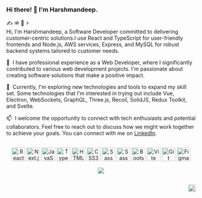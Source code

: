 ### Hi there! 👋 I'm Harshmandeep.

✍️ 🪖 🚀 ⚡️  
Hi, I'm Harshmandeep, a Software Developer committed to delivering customer-centric solutions.I use React and TypeScript for user-friendly frontends and Node.js, AWS services, Express, and MySQL for robust backend systems tailored to customer needs.

💼 &nbsp;I have professional experience as a Web Developer, where I significantly contributed to various web development projects. I'm passionate about creating software solutions that make a positive impact.

🌱 &nbsp;Currently, I'm exploring new technologies and tools to expand my skill set. Some technologies that I'm interested in trying out include Vue,  Electron, WebSockets, GraphQL, Three.js, Recoil, SolidJS, Redux Toolkit, and Svelte.

📫 &nbsp;I welcome the opportunity to connect with tech enthusiasts and potential collaborators. Feel free to reach out to discuss how we might work together to achieve your goals. You can connect with me on [LinkedIn](https://www.linkedin.com/in/harshmandeep/).

##

<!-- SKILLS:START -->
<p align="center">
<a href="https://reactjs.org/" target="_blank" rel="noreferrer"><img src="https://raw.githubusercontent.com/danielcranney/readme-generator/main/public/icons/skills/react-colored.svg" width="36" height="36" alt="React.js" title="React.js" /></a>
<a href="https://nextjs.org/" target="_blank" rel="noreferrer"><img src="https://raw.githubusercontent.com/danielcranney/readme-generator/main/public/icons/skills/nextjs-colored.svg" width="36" height="36" alt="Next.js" title="Next.js" /></a>
<a href="https://developer.mozilla.org/en-US/docs/Web/JavaScript" target="_blank" rel="noreferrer"><img src="https://raw.githubusercontent.com/danielcranney/readme-generator/main/public/icons/skills/javascript-colored.svg" width="36" height="36" alt="JavaScript" title="JavaScript" /></a>
<a href="https://www.typescriptlang.org/" target="_blank" rel="noreferrer"><img src="https://raw.githubusercontent.com/danielcranney/readme-generator/main/public/icons/skills/typescript-colored.svg" width="36" height="36" alt="TypeScript" title="TypeScript" /></a>
<a href="https://developer.mozilla.org/en-US/docs/Glossary/HTML5" target="_blank" rel="noreferrer"><img src="https://raw.githubusercontent.com/danielcranney/readme-generator/main/public/icons/skills/html5-colored.svg" width="36" height="36" alt="HTML5" title="HTML5" /></a>
<a href="https://www.w3.org/TR/CSS/#css" target="_blank" rel="noreferrer"><img src="https://raw.githubusercontent.com/danielcranney/readme-generator/main/public/icons/skills/css3-colored.svg" width="36" height="36" alt="CSS3" title="CSS3" /></a>
<a href="https://sass-lang.com/" target="_blank" rel="noreferrer"><img src="https://raw.githubusercontent.com/danielcranney/readme-generator/main/public/icons/skills/sass-colored.svg" width="36" height="36" alt="Sass" title="Sass" /></a>
<a href="https://tailwindcss.com/" target="_blank" rel="noreferrer"><img src="https://raw.githubusercontent.com/danielcranney/readme-generator/main/public/icons/skills/tailwindcss-colored.svg" width="36" height="36" alt="Sass" title="Sass"/></a>
<a href="https://getbootstrap.com/" target="_blank" rel="noreferrer"><img src="https://raw.githubusercontent.com/danielcranney/readme-generator/main/public/icons/skills/bootstrap-colored.svg" width="36" height="36" alt="Bootstrap" title="Bootstrap" /></a>
<a href="https://vitejs.dev/" target="_blank" rel="noreferrer"><img src="https://raw.githubusercontent.com/danielcranney/readme-generator/main/public/icons/skills/vite-colored.svg" width="36" height="36" alt="Vite" title="Vite" /></a>
<a href="https://git-scm.com/" target="_blank" rel="noreferrer"><img src="https://raw.githubusercontent.com/danielcranney/readme-generator/main/public/icons/skills/git-colored.svg" width="36" height="36" alt="Git" title="Git" /></a>
<a href="https://www.figma.com/" target="_blank" rel="noreferrer"><img src="https://raw.githubusercontent.com/danielcranney/readme-generator/main/public/icons/skills/figma-colored.svg" width="36" height="36" alt="Figma" title="Figma" /></a>
</p>
<!-- SKILLS:END -->

<!-- GITHUB_STATS:START -->
<div align="center">
  <a href="https://github.com/mandeepharsh">
    <img align="center" src="https://github-readme-stats.vercel.app/api/top-langs/?username=mandeepharsh&layout=compact&theme=midnight-purple&hide_border=true&langs_count=6&custom_title=Top%20Languages%20🚀" />
  </a>
</div>
<!-- GITHUB_STATS:END -->





<!--
### Top Repositories

| <a href="https://github.com/jeremy0x/meta-tag-boilerplate"><img align="center" src="https://github-readme-stats.vercel.app/api/pin/?username=jeremy0x&repo=meta-tag-boilerplate&theme=react&hide_border=true&text_color=b1b4b6&icon_color=8b949e&title_color=58a5fe" alt="Jeremy's github stats" /></a> | <a href="https://github.com/jeremy0x/foodie-fetch"><img align="center" src="https://github-readme-stats.vercel.app/api/pin/?username=jeremy0x&repo=foodie-fetch&theme=react&hide_border=true&text_color=b1b4b6&icon_color=8b949e&title_color=58a5fe" /></a> |
| ------------- | ------------- | 
-->

##



<a href="https://www.linkedin.com/in/harshmandeep/" target="_blank" rel="noreferrer">
  <img src="https://raw.githubusercontent.com/danielcranney/readme-generator/main/public/icons/socials/linkedin.svg" width="20" height="20" align="right" />
</a>


<!--
**jeremy0x/jeremy0x** is a ✨ _special_ ✨ repository because its `README.md` (this file) appears on your GitHub profile.
-->
